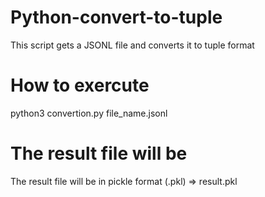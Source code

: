 # Python-convert-to-tuple
This script gets a JSONL file and converts it to tuple format

# How to exercute 
python3 convertion.py file_name.jsonl

# The result file will be
The result file will be in pickle format (.pkl) => result.pkl
